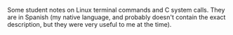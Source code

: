 Some student notes on Linux terminal commands and C system calls. They are in Spanish (my native language, and probably doesn't contain the exact description, but they were very useful to me at the time).